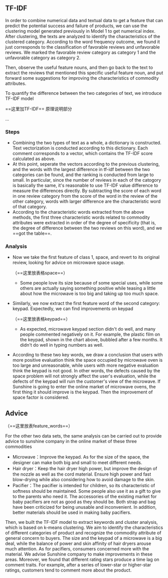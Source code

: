## TF-IDF 

In order to combine numerical data and textual data to get a feature that can predict the potential success and failure of products, we can use the clustering model generated previously in Model 1 to get numerical index. After clustering, the texts are analyzed to identify the characteristics of the clustered category. According to the word frequency outcome, we found it just corresponds to the classification of favorable reviews and unfavorable reviews. We marked the favorable review category as category 1 and the unfavorable category as category 2.

Then, observe the useful feature nouns, and then go back to the text to extract the reviews that mentioned this specific useful feature noun, and put forward some suggestions for improving the characteristics of commodity attributes.

To quantify the difference between the two categories of text, we introduce TF-IDF model

==这里加TF-IDF== 原理说明部分

...

### Steps

- Combining the two types of text as a whole, a dictionary is constructed. Text vectorization is conducted according to this dictionary. Each comment corresponds to a vector, which contains the TF-IDF score calculated as above.
- At this point, seperate the vectors according to the previous clustering, and the words with the largest difference in tf-idf between the two categories can be found, and the ranking is conducted from large to small. In particular, since the number of reviews in each of the catogory is basically the same, it's reasonable to use TF-IDF value difference to measure the differences directly. By subtracting the score of each word in one review category from the score of the word in the review of the other category, words with larger difference are the characteristic word of that category.
- According to the characteristic words extracted from the above methods, the first three characteristic words related to commodity attributes were extracted in order of the degree of specificity (that is, the degree of difference between the two reviews on this word), and we ==got the table==. 

### Analysis

- Now we take the first feature of class 1, space, and revert to its original review, looking for advice on microwave space usage.

  （==这里放表格space==）

  - Some people love its size because of some special uses, while some others are actually saying something positive while teasing a little about how the microwave is too big and taking up too much space.

- Similarly, we now extract the first feature word of the second category:  keypad. Expectedly, we can find improvements on keypad

  （==这里放表格keypad==）

  - As expected, microwave keypad section didn't do well, and many people commented negatively on it. For example, the plastic film on the keypad, shown in the chart above, bubbled after a few months. It didn't do well in typing numbers as well.

- According to these two key words, we draw a conclusion that users with more positive evaluation think the space occupied by microwave oven is too large and unreasonable, while users with more negative evaluation think the keypad is not good. In other words, the defects caused by the space problem will not strongly affect the user's evaluation, while the defects of the keypad will ruin the customer's view of the microwave. If Sunshine is going to enter the online market of microwave ovens, the first thing it should improve is the keypad. Then the improvement of space factor is considered.

## Advice

（==这里放表feature_words==）

For the other two data sets, the same analysis can be carried out to provide advice to sunshine company in the online market of these three commodities

- Microwave：Improve the keypad. As for the size of the space, the designer can make both big and small to meet different needs.
- Hair dryer：Keep the hair dryer high power, but improve the design of the nozzle as well as the cord material. Ensure high power and fast blow-drying while also considering how to avoid damage to the skin.
- Pacifier：The pacifier is intended for children, so its characteristic of softness should be maintained. Some people also use it as a gift to give to the parents who need it. The accessories of the existing market for baby pacifiers are not as good as they should be. Both strap and bag have been criticized for being unusable and inconvenient. In addition, better materials should be used in making baby pacifiers.





Then, we built the TF-IDF model to extract keywords and cluster analysis, which is based on k-means clustering. We aim to identify the characteristics of different categories of product and recognize the commodity attribute of general concern to buyers. The size and the keypad of a microwave is a big deal, while the balance of power and skin affinity of hair dryers arouse much attention. As for pacifiers, consumers concerned more with the material. We advise Sunshine company to make improvements in these areas. Moreover, we found that different rating stars produce  a time lag on comment traits. For example, after a series of lower-star or higher-star ratings, customers tend to comment more about the product.




